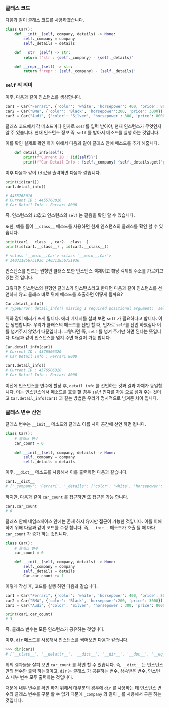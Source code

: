 ### 클래스 코드

다음과 같이 클래스 코드를 사용하겠습니다.

```python
class Car():
    def __init__(self, company, details) -> None:
        self._company = company
        self._details = details

    def __str__(self) -> str:
        return f'str : {self._company} - {self._details}'

    def __repr__(self) -> str:
        return f'repr : {self._company} - {self._details}'
```



### `self` 의 의미

이후, 다음과 같이 인스턴스를 생성합니다.

```python
car1 = Car("Ferrari", {'color': 'white', 'horsepower': 400, 'price': 8000})
car2 = Car("BMW", {'color': 'Black', 'horsepower':200, 'price': 3000})
car3 = Car("Audi", {'color': 'Silver', 'horsepower': 300, 'price': 8000})
```

클래스 코드에서 각 메소드마다 인자로 `self`를 입력 받아야, 현재 인스턴스가 무엇인지 알 주 있습니다. 현재 인스턴스 정보 즉, `self` 를 받아서 메소드를 실행 하는 것입니다.

이를 확인 실제로 확인 하기 위해서 다음과 같이 클래스 안에 메소드를 추가 해줍니다. 

```python
    def detail_info(self):
        print(f"Current ID : {id(self)}")
        print(f"Car Detail Info : {self._company} {self._details.get('price')}")
```

이후 다음과 같이 `id` 값을 출력하면 다음과 같습니다. 

```python
print(id(car1))
car1.detail_info()

# 4455768016
# Current ID : 4455768016
# Car Detail Info : Ferrari 8000
```

즉, 인스턴스의 `id`값고 인스턴스의 `self` 는 같음을 확인 할 수 있습니다.



또한, 예를 들어 `__class__` 메소드를 사용하면 현재 인스턴스의 클래스를 확인 할 수 있습니다.

```python
print(car1.__class__, car2.__class__)
print(id(car1.__class__) , id(car2.__class__))

# <class '__main__.Car'> <class '__main__.Car'>
# 140311856751936 140311856751936
```

인스턴스를 만드는 원형인 클래스 또한 인스턴스 객체이고 해당 객체의 주소를 가르키고 있는 것 입니다. 

그렇다면 인스턴스의 원형인 클래스가 인스턴스라고 한다면 다음과 같이 인스턴스를 선언하지 않고 클래스 바로 뒤에 메소드를 호출하면 어떻게 될까요?

```python
Car.detail_info()
# TypeError: detail_info() missing 1 required positional argument: 'self'
```

위와 같이 에러가 뜨게 됩니다. 에러 메세지를 살펴 보면 `self` 가 필요하다고 합니다. 이는 당연합니다. 우리가 클래스의 메소드를 선언 할 때, 인자로 `self`를 선언 하였짐나 이를 넘겨주지 않았기 때문입니다. 그렇다면 즉, `self` 를 넘겨 주기만 하면 된다는 뜻입니다. 다음과 같이 인스턴스를 넘겨 주면 해결이 가능 합니다.

```python
Car.detail_info(car1)
# Current ID : 4376506320
# Car Detail Info : Ferrari 8000

car1.detail_info()
# Current ID : 4376506320
# Car Detail Info : Ferrari 8000
```

이전에 인스턴스를 변수에 할당 후, `detail_info` 를 선언하는 것과 결과 자체가 동일합니다. 이는 인스턴스에서 메소드를 호출 할 경우 `self` 인자를 자동 으로 넘겨 주는 것이고 `Car.detail_info(car1)` 과 같는 방법은 우리가 명시적으로 넘겨준 차이 입니다.





### 클래스 변수 선언

클래스 변수는 `__init__` 메소드와 클래스 이름 사이 공간에 선언 하면 됩니다. 

```python
class Car():
    # 클래스 변수
    car_count = 0
    
    def __init__(self, company, details) -> None:
        self._company = company
        self._details = details
```

이후, `__dict__` 메소드를 사용해서 이를 출력하면 다음과 같습니다. 

```python
car1.__dict__
# {'_company': 'Ferrari', '_details': {'color': 'white', 'horsepower': 400, 'price': 8000}}
```

하지만, 다음과 같이 `car_count` 를 접근하면 또 접근은 가능 합니다.

```python
car1.car_count
# 0
```

클래스 안에 네임스페이스 안에는 존재 하지 않지만 접근이 가능한 것입니다. 이를 이해하기 위해 다음과 같이 코드를 수정 합니다. 즉, `__init__` 메소드가 호출 될 때 마다 `car_count` 가 증가 하는 것입니다.

```python
class Car():
    # 클래스 변수
    car_count = 0

    def __init__(self, company, details) -> None:
        self._company = company
        self._details = details
        Car.car_count += 1
```

이렇게 작성 후, 코드를 실행 하면 다음과 같습니다.

```python
car1 = Car("Ferrari", {'color': 'white', 'horsepower': 400, 'price': 8000})
car2 = Car("BMW", {'color': 'Black', 'horsepower':200, 'price': 3000})
car3 = Car("Audi", {'color': 'Silver', 'horsepower': 300, 'price': 8000})

print(car1.car_count)
# 3
```

즉, 클래스 변수는 모든 인스턴스가 공유하는 것입니다. 

이후, `dir` 메소드를 사용해서 인스턴스를 찍어보면 다음과 같습니다.

```python
>>> dir(car1)
# ['__class__', '__delattr__', '__dict__', '__dir__', '__doc__', '__eq__', '__format__', '__ge__', '__getattribute__', '__gt__', '__hash__', '__init__', '__init_subclass__', '__le__', '__lt__', '__module__', '__ne__', '__new__', '__reduce__', '__reduce_ex__', '__repr__', '__setattr__', '__sizeof__', '__str__', '__subclasshook__', '__weakref__', '_company', '_details', 'car_count', 'detail_info']
```

위의 결과물을 살펴 보면 `car_count` 를 확인 할 수 있습니다. 즉, `__dict__` 는 인스턴스 만의 변수만 출력 하는것이고, `dir` 는 클래스 가 공유하는 변수, 상속받은 변수, 인스턴스 내부 변수 모두 출력하는 것입니다. 

때문에 내부 변수를 확인 하기 위해서 대부분의 경우에 `dir` 를 사용하는 데 인스턴스 변수와 클래스 변수를 구분 할 수 없기 때문에 `_company` 와 같이 `_` 를 사용해서 구분 하는 것입니다. 
